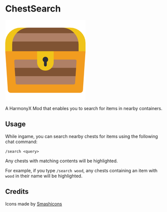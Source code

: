 # ChestSearch
![](icon.png)

A HarmonyX Mod that enables you to search for items in nearby containers.

## Usage

While ingame, you can search nearby chests for items using the following chat command:

```
/search <query>
```

Any chests with matching contents will be highlighted.

For example, if you type `/search wood`, any chests containing an item with `wood` in their name will be highlighted.

## Credits

Icons made by [Smashicons](https://smashicons.com/)